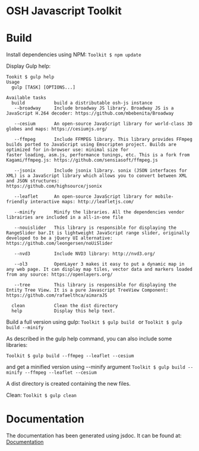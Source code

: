 # OSH Javascript Toolkit

# Build
Install dependencies using NPM:
``Toolkit $ npm update ``

Display Gulp help:
```
Tookit $ gulp help
Usage
  gulp [TASK] [OPTIONS...]

Available tasks
  build           build a distributable osh-js instance 
   --broadway     Include broadway JS library. Broadway JS is a JavaScript H.264 decoder: https://github.com/mbebenita/Broadway
 
   --cesium       An open-source JavaScript library for world-class 3D globes and maps: https://cesiumjs.org/
 
   --ffmpeg       Include FFMPEG library. This library provides FFmpeg builds ported to JavaScript using Emscripten project. Builds are optimized for in-browser use: minimal size for 
faster loading, asm.js, performance tunings, etc. This is a fork from Kagami/ffmpeg.js: https://github.com/sensiasoft/ffmpeg.js
 
   --jsonix       Include jsonix library. sonix (JSON interfaces for XML) is a JavaScript library which allows you to convert between XML and JSON structures:  
https://github.com/highsource/jsonix
 
   --leaflet      An open-source JavaScript library for mobile-friendly interactive maps: http://leafletjs.com/
 
   --minify       Minify the libraries. All the dependencies vendor librairies are included in a all-in-one file
 
   --nouislider   This library is responsible for displaying the RangeSlider bar.It is lightweight JavaScript range slider, originally developed to be a jQuery UI alternative: 
https://github.com/leongersen/noUiSlider
 
   --nvd3         Include NVD3 library: http://nvd3.org/
 
   --ol3          OpenLayer 3 makes it easy to put a dynamic map in any web page. It can display map tiles, vector data and markers loaded from any source: https://openlayers.org/
 
   --tree         This library is responsible for displaying the Entity Tree View. It is a pure Javascript TreeView Component: https://github.com/rafaelthca/aimaraJS

  clean           Clean the dist directory
  help            Display this help text.
```

Build a full version using gulp:
``Toolkit $ gulp build ``
or
``Toolkit $ gulp build --minify``

As described in the gulp help command, you can also include some libraries:

``Toolkit $ gulp build --ffmpeg --leaflet --cesium``

and get a minified version using --minify argument
``Toolkit $ gulp build --minify --ffmpeg --leaflet --cesium``

A dist directory is created containing the new files.

Clean:
``Toolkit $ gulp clean ``


# Documentation

The documentation has been generated using jsdoc. It can be found at: 
[Documentation](http://opensensorhub.github.io/osh-js/Toolkit/Documentation/index.html)
